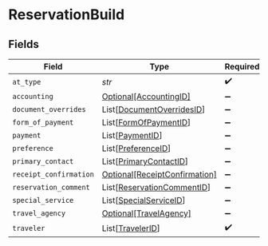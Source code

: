# ReservationBuild


## Fields

| Field                                                                       | Type                                                                        | Required                                                                    | Description                                                                 | Example                                                                     |
| --------------------------------------------------------------------------- | --------------------------------------------------------------------------- | --------------------------------------------------------------------------- | --------------------------------------------------------------------------- | --------------------------------------------------------------------------- |
| `at_type`                                                                   | *str*                                                                       | :heavy_check_mark:                                                          | N/A                                                                         | ReservationBuildFromCatalogOfferings                                        |
| `accounting`                                                                | [Optional[AccountingID]](../../models/shared/accountingid.md)               | :heavy_minus_sign:                                                          | N/A                                                                         |                                                                             |
| `document_overrides`                                                        | List[[DocumentOverridesID](../../models/shared/documentoverridesid.md)]     | :heavy_minus_sign:                                                          | N/A                                                                         |                                                                             |
| `form_of_payment`                                                           | List[[FormOfPaymentID](../../models/shared/formofpaymentid.md)]             | :heavy_minus_sign:                                                          | N/A                                                                         |                                                                             |
| `payment`                                                                   | List[[PaymentID](../../models/shared/paymentid.md)]                         | :heavy_minus_sign:                                                          | N/A                                                                         |                                                                             |
| `preference`                                                                | List[[PreferenceID](../../models/shared/preferenceid.md)]                   | :heavy_minus_sign:                                                          | N/A                                                                         |                                                                             |
| `primary_contact`                                                           | List[[PrimaryContactID](../../models/shared/primarycontactid.md)]           | :heavy_minus_sign:                                                          | N/A                                                                         |                                                                             |
| `receipt_confirmation`                                                      | [Optional[ReceiptConfirmation]](../../models/shared/receiptconfirmation.md) | :heavy_minus_sign:                                                          | N/A                                                                         |                                                                             |
| `reservation_comment`                                                       | List[[ReservationCommentID](../../models/shared/reservationcommentid.md)]   | :heavy_minus_sign:                                                          | N/A                                                                         |                                                                             |
| `special_service`                                                           | List[[SpecialServiceID](../../models/shared/specialserviceid.md)]           | :heavy_minus_sign:                                                          | N/A                                                                         |                                                                             |
| `travel_agency`                                                             | [Optional[TravelAgency]](../../models/shared/travelagency.md)               | :heavy_minus_sign:                                                          | N/A                                                                         |                                                                             |
| `traveler`                                                                  | List[[TravelerID](../../models/shared/travelerid.md)]                       | :heavy_check_mark:                                                          | N/A                                                                         |                                                                             |